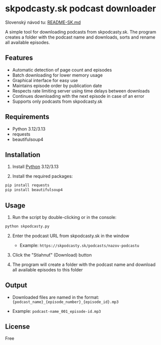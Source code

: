 # skpodcasty.sk podcast downloader

Slovenský návod tu: [README-SK.md](README-SK.md)

A simple tool for downloading podcasts from skpodcasty.sk. The program creates a folder with the podcast name and downloads, sorts and rename all available episodes.

## Features

- Automatic detection of page count and episodes
- Batch downloading for lower memory usage
- Graphical interface for easy use
- Maintains episode order by publication date
- Respects rate limiting server using time delays between downloads
- Continues downloading with the next episode in case of an error
- Supports only podcasts from skpodcasty.sk

## Requirements

- Python 3.12/3.13
- requests
- beautifulsoup4

## Installation

1. Install [Python](https://www.python.org/) 3.12/3.13 

2. Install the required packages:
```bash
pip install requests
pip install beautifulsoup4
```

## Usage

1. Run the script by double-clicking or in the console:

```bash
python skpodcasty.py
```

2. Enter the podcast URL from skpodcasty.sk in the window
   - Example: `https://skpodcasty.sk/podcasts/nazov-podcastu`

3. Click the "Stiahnuť" (Download) button

4. The program will create a folder with the podcast name and download all available episodes to this folder

## Output

- Downloaded files are named in the format: `{podcast_name}_{episode_number}_{episode_id}.mp3`

- Example: `podcast-name_001_episode-id.mp3`

## License

Free

